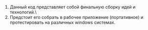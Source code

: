 1) Данный код представляет собой финальную сборку идей и технологий.\
2) Предстоит его собрать в рабочее приложение (портативное) и протестировать на различных windows системах.
